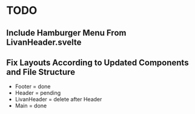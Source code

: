 # TODO

## Include Hamburger Menu From LivanHeader.svelte

## Fix Layouts According to Updated Components and File Structure

- Footer = done
- Header = pending
- LivanHeader = delete after Header
- Main = done
